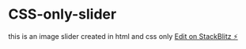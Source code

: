 # CSS-only-slider
this is an image slider created in html and css only
[Edit on StackBlitz ⚡️](https://stackblitz.com/edit/web-platform-jrzhts)